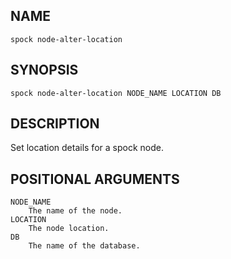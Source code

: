 ## NAME

`spock node-alter-location`

## SYNOPSIS

`spock node-alter-location NODE_NAME LOCATION DB`
 
## DESCRIPTION

Set location details for a spock node.
 
## POSITIONAL ARGUMENTS
    NODE_NAME
        The name of the node.
    LOCATION
        The node location.
    DB
        The name of the database.
